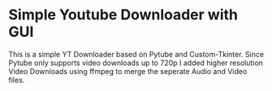 # Simple Youtube Downloader with GUI

This is a simple YT Downloader based on Pytube and Custom-Tkinter.
Since Pytube only supports video downloads up to 720p I added higher resolution Video Downloads using ffmpeg to merge the seperate Audio and Video files.
